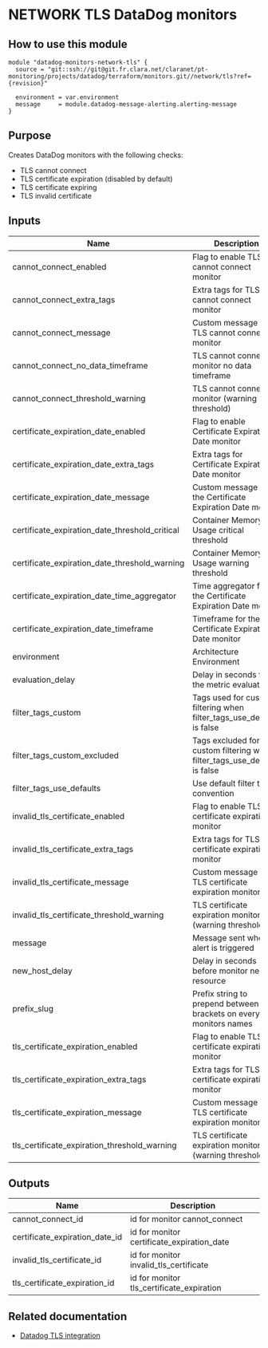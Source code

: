 # NETWORK TLS DataDog monitors

## How to use this module

```
module "datadog-monitors-network-tls" {
  source = "git::ssh://git@git.fr.clara.net/claranet/pt-monitoring/projects/datadog/terraform/monitors.git//network/tls?ref={revision}"

  environment = var.environment
  message     = module.datadog-message-alerting.alerting-message
}

```

## Purpose

Creates DataDog monitors with the following checks:

- TLS cannot connect
- TLS certificate expiration (disabled by default)
- TLS certificate expiring
- TLS invalid certificate

## Inputs

| Name | Description | Type | Default | Required |
|------|-------------|:----:|:-----:|:-----:|
| cannot\_connect\_enabled | Flag to enable TLS cannot connect monitor | string | `"true"` | no |
| cannot\_connect\_extra\_tags | Extra tags for TLS cannot connect monitor | list(string) | `[]` | no |
| cannot\_connect\_message | Custom message for TLS cannot connect monitor | string | `""` | no |
| cannot\_connect\_no\_data\_timeframe | TLS cannot connect monitor no data timeframe | string | `"10"` | no |
| cannot\_connect\_threshold\_warning | TLS cannot connect monitor (warning threshold) | string | `"3"` | no |
| certificate\_expiration\_date\_enabled | Flag to enable Certificate Expiration Date monitor | string | `"false"` | no |
| certificate\_expiration\_date\_extra\_tags | Extra tags for Certificate Expiration Date monitor | list(string) | `[]` | no |
| certificate\_expiration\_date\_message | Custom message for the Certificate Expiration Date monitor | string | `""` | no |
| certificate\_expiration\_date\_threshold\_critical | Container Memory Usage critical threshold | string | `"15"` | no |
| certificate\_expiration\_date\_threshold\_warning | Container Memory Usage warning threshold | string | `"30"` | no |
| certificate\_expiration\_date\_time\_aggregator | Time aggregator for the Certificate Expiration Date monitor | string | `"max"` | no |
| certificate\_expiration\_date\_timeframe | Timeframe for the Certificate Expiration Date monitor | string | `"last_5m"` | no |
| environment | Architecture Environment | string | n/a | yes |
| evaluation\_delay | Delay in seconds for the metric evaluation | string | `"15"` | no |
| filter\_tags\_custom | Tags used for custom filtering when filter_tags_use_defaults is false | string | `"*"` | no |
| filter\_tags\_custom\_excluded | Tags excluded for custom filtering when filter_tags_use_defaults is false | string | `""` | no |
| filter\_tags\_use\_defaults | Use default filter tags convention | string | `"true"` | no |
| invalid\_tls\_certificate\_enabled | Flag to enable TLS certificate expiration monitor | string | `"true"` | no |
| invalid\_tls\_certificate\_extra\_tags | Extra tags for TLS certificate expiration monitor | list(string) | `[]` | no |
| invalid\_tls\_certificate\_message | Custom message for TLS certificate expiration monitor | string | `""` | no |
| invalid\_tls\_certificate\_threshold\_warning | TLS certificate expiration monitor (warning threshold) | string | `"3"` | no |
| message | Message sent when an alert is triggered | string | n/a | yes |
| new\_host\_delay | Delay in seconds before monitor new resource | string | `"300"` | no |
| prefix\_slug | Prefix string to prepend between brackets on every monitors names | string | `""` | no |
| tls\_certificate\_expiration\_enabled | Flag to enable TLS certificate expiration monitor | string | `"true"` | no |
| tls\_certificate\_expiration\_extra\_tags | Extra tags for TLS certificate expiration monitor | list(string) | `[]` | no |
| tls\_certificate\_expiration\_message | Custom message for TLS certificate expiration monitor | string | `""` | no |
| tls\_certificate\_expiration\_threshold\_warning | TLS certificate expiration monitor (warning threshold) | string | `"5"` | no |

## Outputs

| Name | Description |
|------|-------------|
| cannot\_connect\_id | id for monitor cannot_connect |
| certificate\_expiration\_date\_id | id for monitor certificate_expiration_date |
| invalid\_tls\_certificate\_id | id for monitor invalid_tls_certificate |
| tls\_certificate\_expiration\_id | id for monitor tls_certificate_expiration |

## Related documentation

- [Datadog TLS integration](https://docs.datadoghq.com/integrations/tls/)

